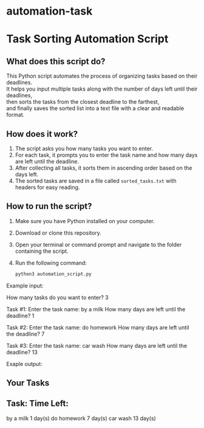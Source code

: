 # automation-task

# Task Sorting Automation Script

## What does this script do?

This Python script automates the process of organizing tasks based on their deadlines.  
It helps you input multiple tasks along with the number of days left until their deadlines,  
then sorts the tasks from the closest deadline to the farthest,  
and finally saves the sorted list into a text file with a clear and readable format.

## How does it work?

1. The script asks you how many tasks you want to enter.  
2. For each task, it prompts you to enter the task name and how many days are left until the deadline.  
3. After collecting all tasks, it sorts them in ascending order based on the days left.  
4. The sorted tasks are saved in a file called `sorted_tasks.txt` with headers for easy reading.

## How to run the script?

1. Make sure you have Python installed on your computer.  
2. Download or clone this repository.  
3. Open your terminal or command prompt and navigate to the folder containing the script.  
4. Run the following command:

   ```bash
   python3 automation_script.py


Example input:

How many tasks do you want to enter? 3

Task #1:
Enter the task name: by a milk
How many days are left until the deadline? 1

Task #2:
Enter the task name: do homework
How many days are left until the deadline? 7

Task #3:
Enter the task name: car wash
How many days are left until the deadline? 13


Exaple output:

Your Tasks
----------
Task:               Time Left:
-------------------------------
by a milk           1 day(s)
do homework         7 day(s)
car wash            13 day(s)
